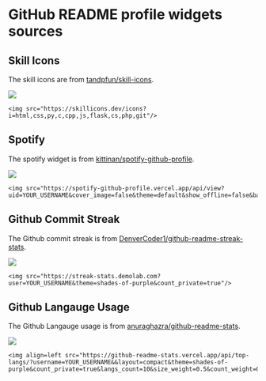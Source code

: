 # GitHub README profile widgets sources

## Skill Icons
The skill icons are from [tandpfun/skill-icons](https://github.com/tandpfun/skill-icons). 

<img src="https://skillicons.dev/icons?i=html,css,py,c,cpp,js,flask,cs,php,git"/>

```
<img src="https://skillicons.dev/icons?i=html,css,py,c,cpp,js,flask,cs,php,git"/>
```

## Spotify
The spotify widget is from [kittinan/spotify-github-profile](https://github.com/kittinan/spotify-github-profile).

<img src="https://spotify-github-profile.vercel.app/api/view?uid=elvis_arry03&cover_image=false&theme=default&show_offline=false&background_color=121212&interchange=false"/>

```
<img src="https://spotify-github-profile.vercel.app/api/view?uid=YOUR_USERNAME&cover_image=false&theme=default&show_offline=false&background_color=121212&interchange=false"/>
```

## Github Commit Streak
The Github commit streak is from [DenverCoder1/github-readme-streak-stats](https://github.com/DenverCoder1/github-readme-streak-stats).

<img src="https://streak-stats.demolab.com?user=elvybean&theme=shades-of-purple&count_private=true"/>

```
<img src="https://streak-stats.demolab.com?user=YOUR_USERNAME&theme=shades-of-purple&count_private=true"/>
```

## Github Langauge Usage
The Github Langauge usage is from [anuraghazra/github-readme-stats](https://github.com/anuraghazra/github-readme-stats).

<img src="https://github-readme-stats.vercel.app/api/top-langs/?username=elvybean&&layout=compact&theme=shades-of-purple&count_private=true&langs_count=10&size_weight=0.5&count_weight=0.5"/>

```
<img align=left src="https://github-readme-stats.vercel.app/api/top-langs/?username=YOUR_USERNAME&&layout=compact&theme=shades-of-purple&count_private=true&langs_count=10&size_weight=0.5&count_weight=0.5"/>
```
